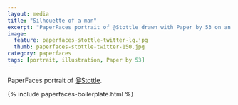 ```yaml
---
layout: media
title: "Silhouette of a man"
excerpt: "PaperFaces portrait of @Stottle drawn with Paper by 53 on an iPad."
image: 
  feature: paperfaces-stottle-twitter-lg.jpg
  thumb: paperfaces-stottle-twitter-150.jpg
category: paperfaces
tags: [portrait, illustration, Paper by 53]
---
```


PaperFaces portrait of [@Stottle](http://twitter.com/Stottle).

{% include paperfaces-boilerplate.html %}